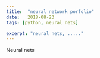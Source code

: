 ```yaml
---
title:  "neural network porfolio"
date:   2018-08-23
tags: [python, neural nets]

excerpt: "neural nets, ....."
---
```


Neural nets